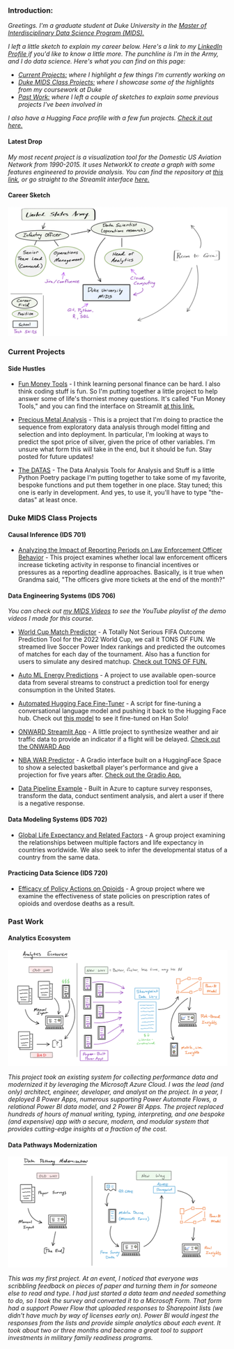 ### Introduction:

*Greetings. I'm a graduate student at Duke University in the [Master of Interdisciplinary Data Science Program (MIDS).](https://datascience.duke.edu)*

*I left a little sketch to explain my career below. Here's a link to my [LinkedIn Profile ](https://www.linkedin.com/in/andrew-kroening/)if you'd like to know a little more. The punchline is I'm in the Army, and I do data science. Here's what you can find on this page:*

- *[Current Projects:](#current-projects) where I highlight a few things I'm currently working on*
- *[Duke MIDS Class Projects:](#duke-mids-class-projects) where I showcase some of the highlights from my coursework at Duke*
- *[Past Work:](#past-work) where I left a couple of sketches to explain some previous projects I've been involved in*

*I also have a Hugging Face profile with a few fun projects. [Check it out here.](https://huggingface.co/andrewkroening)*

#### Latest Drop
*My most recent project is a visualization tool for the Domestic US Aviation Network from 1990-2015. It uses NetworkX to create a graph with some features engineered to provide analysis. You can find the repository at [this link](https://github.com/andrewkroening/airport-network-viz), or go straight to the Streamlit interface [here.](https://airport-networks.streamlit.app)*

#### Career Sketch

![alt text](https://github.com/andrewkroening/andrewkroening/blob/d45b4d7b4061c4cd1fb79932cf48100519091e3a/career_sketch.png?raw=true)

### Current Projects

#### Side Hustles

* [Fun Money Tools](https://github.com/andrewkroening/fun-money-tools) - I think learning personal finance can be hard. I also think coding stuff is fun. So I'm putting together a little project to help answer some of life's thorniest money questions. It's called "Fun Money Tools," and you can find the interface on Streamlit [at this link.](https://funmoneytools.streamlit.app)

* [Precious Metal Analysis](https://github.com/andrewkroening/precious-metal-price-analysis) - This is a project that I'm doing to practice the sequence from exploratory data analysis through model fitting and selection and into deployment. In particular, I'm looking at ways to predict the spot price of silver, given the price of other variables. I'm unsure what form this will take in the end, but it should be fun. Stay posted for future updates!

* [The DATAS](https://github.com/andrewkroening/the-datas) - The Data Analysis Tools for Analysis and Stuff is a little Python Poetry package I'm putting together to take some of my favorite, bespoke functions and put them together in one place. Stay tuned; this one is early in development. And yes, to use it, you'll have to type "the-datas" at least once.

### Duke MIDS Class Projects

#### Causal Inference (IDS 701)

* [Analyzing the Impact of Reporting Periods on Law Enforcement Officer Behavior](https://github.com/MIDS-at-Duke/unifying-data-science-2023-project-team7) - This project examines whether local law enforcement officers increase ticketing activity in response to financial incentives or pressures as a reporting deadline approaches. Basically, is it true when Grandma said, "The officers give more tickets at the end of the month?"

#### Data Engineering Systems (IDS 706)

*You can check out [my MIDS Videos](https://m.youtube.com/playlist?list=PLTjQCZdGj6ozplSpZMqWndHNAmnto5Gyv) to see the YouTube playlist of the demo videos I made for this course.*

* [World Cup Match Predictor](https://github.com/andrewkroening/tons-of-fun) - A Totally Not Serious FIFA Outcome Prediction Tool for the 2022 World Cup, we call it TONS OF FUN. We streamed live Soccer Power Index rankings and predicted the outcomes of matches for each day of the tournament. Also has a function for users to simulate any desired matchup. [Check out TONS OF FUN.](https://tons-of-fun.streamlit.app)

* [Auto ML Energy Predictions](https://github.com/andrewkroening/energy-predictions) - A project to use available open-source data from several streams to construct a prediction tool for energy consumption in the United States.

* [Automated Hugging Face Fine-Tuner](https://github.com/andrewkroening/hugging-face-gpt-trainer/tree/gpt-fine-tune) - A script for fine-tuning a conversational language model and pushing it back to the Hugging Face hub. Check out [this model](https://huggingface.co/andrewkroening/GalaxyFarAway-DialoGPT-HanSolo) to see it fine-tuned on Han Solo!

* [ONWARD Streamlit App](https://github.com/andrewkroening/ONWARD-Streamlit-App) - A little project to synthesize weather and air traffic data to provide an indicator if a flight will be delayed. [Check out the ONWARD App](https://onward.streamlit.app)

* [NBA WAR Predictor](https://github.com/andrewkroening/nba-war-predictor-tool) - A Gradio interface built on a HuggingFace Space to show a selected basketball player's performance and give a projection for five years after. [Check out the Gradio App.](https://huggingface.co/spaces/andrewkroening/nba-war-predictor)

* [Data Pipeline Example](https://github.com/andrewkroening/azure-pipeline-example) - Built in Azure to capture survey responses, transform the data, conduct sentiment analysis, and alert a user if there is a negative response.

#### Data Modeling Systems (IDS 702)

* [Global Life Expectancy and Related Factors](https://github.com/andrewkroening/orange-modeling-project) - A group project examining the relationships between multiple factors and life expectancy in countries worldwide. We also seek to infer the developmental status of a country from the same data.

#### Practicing Data Science (IDS 720)

* [Efficacy of Policy Actions on Opioids](https://github.com/MIDS-at-Duke/pds-2022-pds_orange) - A group project where we examine the effectiveness of state policies on prescription rates of opioids and overdose deaths as a result.


### Past Work

#### Analytics Ecosystem

![alt text](https://github.com/andrewkroening/andrewkroening/blob/6198ec4a0fdc3ba1753f04358b52ee728797b287/ecosystem_sketch.png?raw=true)

*This project took an existing system for collecting performance data and modernized it by leveraging the Microsoft Azure Cloud. I was the lead (and only) architect, engineer, developer, and analyst on the project. In a year, I deployed 8 Power Apps, numerous supporting Power Automate Flows, a relational Power BI data model, and 2 Power BI Apps. The project replaced hundreds of hours of manual writing, typing, interpreting, and one bespoke (and expensive) app with a secure, modern, and modular system that provides cutting-edge insights at a fraction of the cost.*

#### Data Pathways Modernization

![alt text](https://github.com/andrewkroening/andrewkroening/blob/6198ec4a0fdc3ba1753f04358b52ee728797b287/pathway_sketch.png?raw=true)

*This was my first project. At an event, I noticed that everyone was scribbling feedback on pieces of paper and turning them in for someone else to read and type. I had just started a data team and needed something to do, so I took the survey and converted it to a Microsoft Form. That form had a support Power Flow that uploaded responses to Sharepoint lists (we didn't have much by way of licenses early on). Power BI would ingest the responses from the lists and provide simple analytics about each event. It took about two or three months and became a great tool to support investments in military family readiness programs.*

